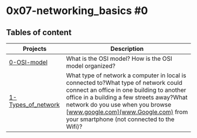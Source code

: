 # 0x07-networking_basics #0

## Tables of content

| Projects | Description |
|--------- | ----------- |
|[0-OSI-model](0-OSI_model) | What is the OSI model? How is the OSI model organized? |
|[1-Types_of_network](1-types_of_network) | What type of network a computer in local is connected to?What type of network could connect an office in one building to another office in a building a few streets away?What network do you use when you browse [www.google.com](www.Google.com) from your smartphone (not connected to the Wifi)? |
